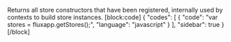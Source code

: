 Returns all store constructors that have been registered, internally used by contexts to build store instances.
[block:code]
{
  "codes": [
    {
      "code": "var stores = fluxapp.getStores();",
      "language": "javascript"
    }
  ],
  "sidebar": true
}
[/block]